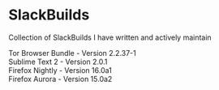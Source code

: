 SlackBuilds
===========

Collection of SlackBuilds I have written and actively maintain

Tor Browser Bundle - Version 2.2.37-1   
Sublime Text 2     - Version 2.0.1    
Firefox Nightly    - Version 16.0a1    
Firefox Aurora     - Version 15.0a2
